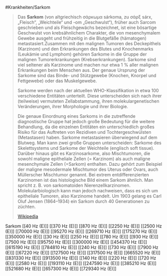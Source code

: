 #Krankheiten/Sarkom

> Das **Sarkom** (von altgriechisch σάρκωμα sárkoma, zu σάρξ sárx, „Fleisch“, „Weichteile“ und -om „Geschwulst“), früher auch Sarcom geschrieben und als Fleischgewächs bezeichnet, ist eine bösartige Geschwulst von krebsähnlichem Charakter, die von mesenchymalem Gewebe ausgeht und frühzeitig in die Blutgefäße (hämatogen) metastasiert.Zusammen mit den malignen Tumoren des Deckepithels (Karzinom) und den Erkrankungen des Blutes und Knochenmarks (Leukämie und Lymphom) gehören Sarkome in die Gruppe der malignen Tumorerkrankungen (Krebserkrankungen). Sarkome sind viel seltener als Karzinome und machen nur etwa 1 % aller malignen Erkrankungen beim Menschen aus. Der genaue Ursprung der Sarkome sind das Binde- und Stützgewebe (Knochen, Knorpel und Fettgewebe) oder das Muskelgewebe.
>
> Sarkome werden nach der aktuellen WHO-Klassifikation in etwa 100 verschiedene Entitäten unterteilt. Diese unterscheiden sich nach ihrer (teilweise) vermuteten Zellabstammung, ihren molekulargenetischen Veränderungen, ihrer Morphologie und ihrer Biologie.
>
> Die genaue Einordnung eines Sarkoms in die zutreffende diagnostische Gruppe hat jedoch große Bedeutung für die weitere Behandlung, da die einzelnen Entitäten ein unterschiedlich großes Risiko für das Auftreten von Rezidiven und Tochtergeschwülsten (Metastasen) haben. Sarkome metastasieren überwiegend auf dem Blutweg. Man kann zwei große Gruppen unterscheiden: Sarkome des Skelettsystems und Sarkome der Weichteile (englisch soft tissue). Darüber hinaus gibt es Karzinosarkome, also Mischtumoren, die sowohl maligne epitheliale Zellen (= Karzinom) als auch maligne mesenchymale Zellen (=Sarkom) enthalten. Dazu gehört zum Beispiel der maligne mesodermale Mischtumor des Uterus oder Ovars, auch Müllerscher Mischtumor genannt. Bei extrem entdifferenzierten Karzinomen ist das histologische Bild einem Sarkom ähnlich. Man spricht z. B. von sarkomatoiden Nierenzellkarzinomen. Molekularbiologisch kann man jedoch nachweisen, dass es sich um epitheliale Tumoren, also Karzinome handelt. Um 1903 gelang es Carl Oluf Jensen (1864–1934) ein Sarkom durch 40 Generationen zu züchten.
>
> [Wikipedia](https://de.wikipedia.org/wiki/Sarkom)

Sarkom
[[40 Hz (E)]]
[[370 Hz (E)]]
[[870 Hz (E)]]
[[2250 Hz (E)]]
[[2500 Hz (E)]]
[[70000 Hz (E)]]
[[95270 Hz (E)]]
[[269710 Hz (E)]]
[[175270 Hz (E)]]
[[350000 Hz (E)]]
[[30 Hz (E)]]
[[250 Hz (E)]]
[[780 Hz (E)]]
[[930 Hz (E)]]
[[7500 Hz (E)]]
[[95750 Hz (E)]]
[[300000 Hz (E)]]
[[454370 Hz (E)]]
[[615190 Hz (E)]]
[[784810 Hz (E)]]
[[240 Hz (E)]]
[[730 Hz (E)]]
[[7900 Hz (E)]]
[[67220 Hz (E)]]
[[127500 Hz (E)]]
[[317500 Hz (E)]]
[[665520 Hz (E)]]
[[831330 Hz (E)]]
[[913500 Hz (E)]]
[[140 Hz (E)]]
[[220 Hz (E)]]
[[720 Hz (E)]]
[[2580 Hz (E)]]
[[193110 Hz (E)]]
[[247590 Hz (E)]]
[[385210 Hz (E)]]
[[521680 Hz (E)]]
[[657300 Hz (E)]]
[[729340 Hz (E)]]